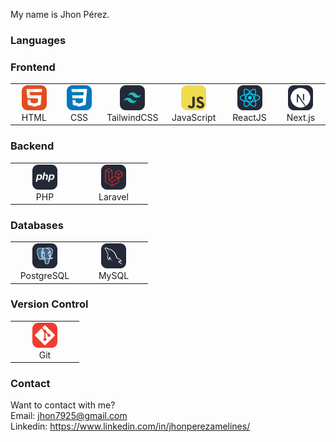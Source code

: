 My name is Jhon Pérez.


### Languages


### Frontend

<table>
  <tr>
    <td align="center" width="96">
      <a>
        <img src="https://github.com/tandpfun/skill-icons/blob/main/icons/HTML.svg" width="40"/>
      </a>
      <br>HTML
    </td>
    <td align="center" width="96">
      <a>
        <img src="https://github.com/tandpfun/skill-icons/blob/main/icons/CSS.svg" width="40"/>
      </a>
      <br>CSS
    </td>
     <td align="center" width="96">
      <a>
        <img src="https://github.com/tandpfun/skill-icons/blob/main/icons/TailwindCSS-Dark.svg" width="40"/>
      </a>
      <br>TailwindCSS
    </td>   
    <td align="center" width="96">
      <a>
        <img src="https://github.com/tandpfun/skill-icons/blob/main/icons/JavaScript.svg" width="40"/>
      </a>
      <br>JavaScript
    </td>
    <td align="center" width="96">
      <a>
        <img src="https://github.com/tandpfun/skill-icons/blob/main/icons/React-Dark.svg" width="40"/>
        </a>
        <br>ReactJS
    </td> 
    <td align="center" width="96">
      <a>
        <img src="https://github.com/tandpfun/skill-icons/blob/main/icons/NextJS-Dark.svg" width="40"/>
      </a>
      <br>Next.js
    </td>     
  </tr>
</table>


### Backend

<table>
  <tr>
    <td align="center" width="96">
      <a>
        <img src="https://github.com/tandpfun/skill-icons/blob/main/icons/PHP-Dark.svg" width="40"/>
      </a>
      <br>PHP
    </td>
    <td align="center" width="96">
      <a>
        <img src="https://github.com/tandpfun/skill-icons/blob/main/icons/Laravel-Dark.svg" width="40"/>
      </a>
      <br>Laravel
    </td>
  </tr>
</table>


### Databases

<table>
  <tr>
    <td align="center" width="96">
      <a>
        <img src="https://github.com/tandpfun/skill-icons/blob/main/icons/PostgreSQL-Dark.svg" width="40"/>
      </a>
      <br>PostgreSQL
    </td>
    <td align="center" width="96">
      <a>
        <img src="https://github.com/tandpfun/skill-icons/blob/main/icons/MySQL-Dark.svg" width="40"/>
      </a>
      <br>MySQL
    </td>
  </tr>
</table>


###  Version Control

<table>
  <tr>
    <td align="center" width="96">
      <a>
        <img src="https://github.com/tandpfun/skill-icons/blob/main/icons/Git.svg" width="40"/>
      </a>
      <br>Git
    </td>
  </tr>
</table>


### Contact

Want to contact with me? </br>
Email: jhon7925@gmail.com </br>
Linkedin: https://www.linkedin.com/in/jhonperezamelines/

